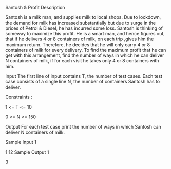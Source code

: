 Santosh & Profit 
Description

Santosh is a milk man, and supplies milk to local shops. Due to lockdown, the demand for milk has increased substantially but due to surge in the prices of Petrol & Diesel, he has incurred some loss. Santosh is thinking of someway to maximize this profit. He is a smart man, and hence figures out, that  if he delivers  4 or 8 containers of milk, on each trip ,gives him the maximum return. Therefore, he decides that he will only carry 4 or 8 containers of milk for every delivery. To find the maximum profit that he can get with this arrangement, find the number of ways in which he can deliver N containers of milk, if for each visit he takes only 4 or 8 containers with him.


Input
The first line of input contains T, the number of test cases. Each test case consists of a single line N, the number of containers Santosh has to deliver.



Constraints :

1 <= T <= 10

0 <= N <= 150


Output
For each test case print the number of ways in which Santosh can deliver N containers of milk.


Sample Input 1 

1
12
Sample Output 1

3